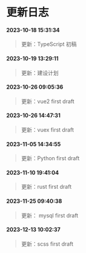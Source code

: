 # 更新日志

#### 2023-10-18 15:31:34
> 更新：TypeScript 初稿

#### 2023-10-19 13:29:11
> 更新：建设计划

#### 2023-10-26 09:05:36
> 更新：vue2 first draft

#### 2023-10-26 14:47:31
> 更新：vuex first draft

#### 2023-11-05 14:34:55
> 更新：Python first draft

#### 2023-11-10 19:41:04
> 更新：rust first draft

#### 2023-11-25 09:40:38
> 更新： mysql first draft

#### 2023-12-13 10:02:37
> 更新：scss first draft

